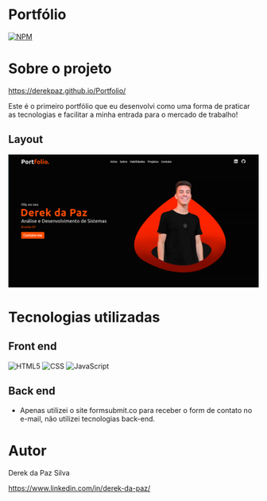 # Portfólio
[![NPM](https://img.shields.io/npm/l/react)](https://github.com/DerekPaz/Portfolio/blob/main/LICENSE)

# Sobre o projeto

https://derekpaz.github.io/Portfolio/

Este é o primeiro portfólio que eu desenvolvi como uma forma de praticar as tecnologias e facilitar a minha entrada para o mercado de trabalho!

## Layout

![Web](https://github.com/DerekPaz/Portfolio/blob/main/assets/print-capa.png)

# Tecnologias utilizadas

## Front end
<div style="display: inline-block">
    <img align="center" alt="HTML5" src="https://img.shields.io/badge/HTML5-E34F26?style=for-the-badge&logo=html5&logoColor=white"/>
    <img align="center" alt="CSS" src="https://img.shields.io/badge/CSS3-1572B6?style=for-the-badge&logo=css3&logoColor=white"/>
    <img align="center" alt="JavaScript" src="https://img.shields.io/badge/JavaScript-F7DF1E?style=for-the-badge&logo=javascript&logoColor=black"/>
</div>

## Back end
- Apenas utilizei o site formsubmit.co para receber o form de contato no e-mail, não utilizei tecnologias back-end.

# Autor

Derek da Paz Silva

https://www.linkedin.com/in/derek-da-paz/

